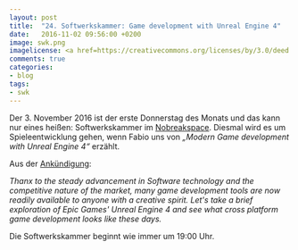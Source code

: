 ```yaml
---
layout: post
title:  "24. Softwerkskammer: Game development with Unreal Engine 4"
date:   2016-11-02 09:56:00 +0200
image: swk.png
imagelicense: <a href=https://creativecommons.org/licenses/by/3.0/deed.de>CC BY 3.0</a> Softwerkskammer.
comments: true
categories:
- blog
tags:
- swk
---
```

Der 3. November 2016 ist der erste Donnerstag des Monats und das kann nur eines heißen: Softwerkskammer im [Nobreakspace](https://chaotikum.org/hackerspace:nbsp). Diesmal wird es um Spieleentwicklung gehen, wenn Fabio uns von *„Modern Game development with Unreal Engine 4“* erzählt.
<!--more-->
Aus der [Ankündigung](https://www.softwerkskammer.org/activities/24_swk_luebeck):

*Thanx to the steady advancement in Software technology and the competitive nature of the market, many game development tools are now readily available to anyone with a creative spirit. Let's take a brief exploration of Epic Games' Unreal Engine 4 and see what cross platform game development looks like these days.*

Die Softwerkskammer beginnt wie immer um 19:00 Uhr.
